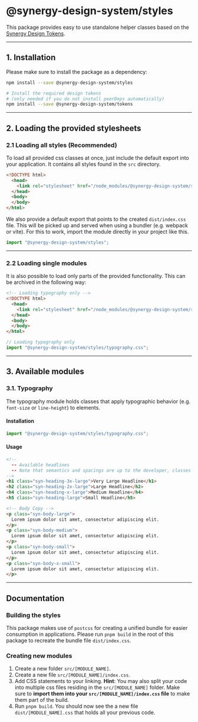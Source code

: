 # @synergy-design-system/styles

This package provides easy to use standalone helper classes based on the [Synergy Design Tokens](https://synergy-design-system.github.io/?path=/docs/packages-tokens--docs).

---

## 1. Installation

Please make sure to install the package as a dependency:

```bash
npm install --save @synergy-design-system/styles

# Install the required design tokens
# (only needed if you do not install peerDeps automatically)
npm install --save @synergy-design-system/tokens
```

---

## 2. Loading the provided stylesheets

### 2.1 Loading all styles (Recommended)

To load all provided css classes at once, just include the default export into your application.
It contains all styles found in the `src` directory.

```html
<!DOCTYPE html>
  <head>
    <link rel="stylesheet" href="/node_modules/@synergy-design-system/styles/dist/index.css" />
  </head>
  <body>
  </body>
</html>
```

We also provide a default export that points to the created `dist/index.css` file.
This will be picked up and served when using a bundler (e.g. webpack or vite).
For this to work, import the module directly in your project like this.

```javascript
import "@synergy-design-system/styles";
```

---

### 2.2 Loading single modules

It is also possible to load only parts of the provided functionality.
This can be archived in the following way:

```html
<!-- Loading typography only -->
<!DOCTYPE html>
  <head>
    <link rel="stylesheet" href="/node_modules/@synergy-design-system/styles/dist/typography.css" />
  </head>
  <body>
  </body>
</html>
```

```javascript
// Loading typography only
import "@synergy-design-system/styles/typography.css";
```

---

## 3. Available modules

### 3.1. Typography

The typography module holds classes that apply typographic behavior (e.g. `font-size` or `line-height`) to elements.

#### Installation

```javascript
import "@synergy-design-system/styles/typography.css";
```

#### Usage

```html
<!--
  -- Available headlines
  -- Note that semantics and spacings are up to the developer, classes apply font styling only!
-->
<h1 class="syn-heading-3x-large">Very Large Headline</h1>
<h2 class="syn-heading-2x-large">Large Headline</h2>
<h4 class="syn-heading-x-large">Medium Headline</h4>
<h5 class="syn-heading-large">Small Headline</h5>

<!-- Body Copy -->
<p class="syn-body-large">
  Lorem ipsum dolor sit amet, consectetur adipiscing elit.
</p>
<p class="syn-body-medium">
  Lorem ipsum dolor sit amet, consectetur adipiscing elit.
</p>
<p class="syn-body-small">
  Lorem ipsum dolor sit amet, consectetur adipiscing elit.
</p>
<p class="syn-body-x-small">
  Lorem ipsum dolor sit amet, consectetur adipiscing elit.
</p>
```

---

## Documentation

### Building the styles

This package makes use of `postcss` for creating a unified bundle for easier consumption in applications. Please run `pnpm build` in the root of this package to recreate the bundle file `dist/index.css`.

### Creating new modules

1. Create a new folder `src/[MODULE_NAME]`.
2. Create a new file `src/[MODULE_NAME]/index.css`.
3. Add CSS statements to your linking. **Hint**: You may also split your code into multiple css files residing in the `src/[MODULE_NAME]` folder. Make sure to **import them into your `src/[MODULE_NAME]/index.css` file** to make them part of the build.
4. Run `pnpm build`. You should now see the a new file `dist/[MODULE_NAME].css` that holds all your previous code.
